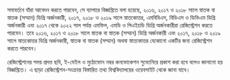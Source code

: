 সমাবর্তনে যাঁরা আবেদন করতে পারবেন, সে ব্যাপারে বিজ্ঞপ্তিতে বলা হয়েছে, ২০১৬, ২০১৭ ও ২০১৮ সালে স্নাতক বা স্নাতক (সম্মান) ডিগ্রি অর্জনকারী, ২০১৭, ২০১৮ ও ২০১৯ সালে স্নাতকোত্তর, এমবিবিএস, বিডিএস ও ডিভিএম ডিগ্রি অর্জনকারী এবং ২০১৭ থেকে ২০২২ সাল পর্যন্ত এমফিল, এমডি ও পিএইচডি ডিগ্রি অর্জনকারীরা রেজিস্ট্রেশন করতে পারবেন। তবে ২০১৬, ২০১৭ ও ২০১৮ সালে স্নাতক বা স্নাতক (সম্মান) ডিগ্রি অর্জনকারী এবং ২০১৭, ২০১৮ ও ২০১৯ সালে স্নাতকোত্তর ডিগ্রি অর্জনকারী, স্নাতক বা স্নাতক (সম্মান) অথবা স্নাতকোত্তর যেকোনো একটির জন্য রেজিস্ট্রেশন করতে পারবেন।

রেজিস্ট্রেশনের সময় প্রদত্ত ছবি, ই-মেইল ও মুঠোফোন নম্বর কনভোকেশন সুভ্যেনিরে প্রকাশ করা হবে বলেও জানানো হয় বিজ্ঞপ্তিতে। এ ছাড়া রেজিস্ট্রেশন-সংক্রান্ত বিস্তারিত তথ্য বিশ্ববিদ্যালয়ের ওয়েবসাইট থেকে জানা যাবে।
